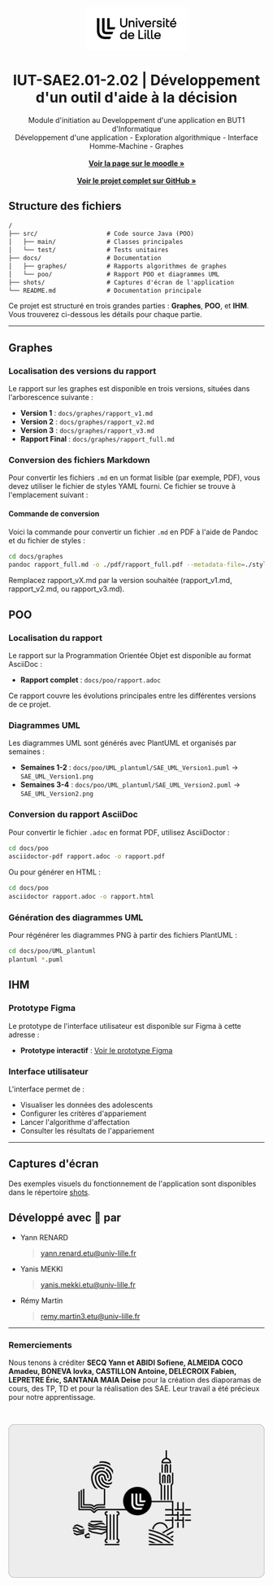 <br/>
<p align="center">
    <picture>
        <source media="(prefers-color-scheme: dark)" srcset="https://github.com/yannouuuu/IUT-SAE1.01/raw/main/.github/assets/header_univlille_light.png" width="200px">
        <img alt="UnivLilleLogo" src="https://github.com/yannouuuu/IUT-SAE1.01/raw/main/.github/assets/header_univlille_dark.png" width="200px">
    </picture>
  <h1 align="center">IUT-SAE2.01-2.02 | Développement d'un outil d'aide à la décision</h1>
</p>

<p align="center">
    Module d'initiation au Developpement d'une application en BUT1 d'Informatique
    <br/>
    Développement d'une application 
    - Exploration algorithmique
    - Interface Homme-Machine
    - Graphes
    <br/>
    <br/>
    <a href="https://moodle.univ-lille.fr/course/view.php?id=30827&sectionid=266879"><strong>Voir la page sur le moodle »</strong></a>
    <br/>
    <br/>
    <a href="https://github.com/yannouuuu/IUT-SAE2.01-2.02/"><strong>Voir le projet complet sur GitHub »</strong></a>
</p>


## Structure des fichiers

```
/
├── src/                   # Code source Java (POO)
│   ├── main/              # Classes principales
│   └── test/              # Tests unitaires
├── docs/                  # Documentation
│   ├── graphes/           # Rapports algorithmes de graphes
│   └── poo/               # Rapport POO et diagrammes UML
├── shots/                 # Captures d'écran de l'application
└── README.md              # Documentation principale
```

Ce projet est structuré en trois grandes parties : **Graphes**, **POO**, et **IHM**. Vous trouverez ci-dessous les détails pour chaque partie.

---

## Graphes

### Localisation des versions du rapport
Le rapport sur les graphes est disponible en trois versions, situées dans l'arborescence suivante :

- **Version 1** : `docs/graphes/rapport_v1.md`
- **Version 2** : `docs/graphes/rapport_v2.md`
- **Version 3** : `docs/graphes/rapport_v3.md`
- **Rapport Final** : `docs/graphes/rapport_full.md`

### Conversion des fichiers Markdown
Pour convertir les fichiers `.md` en un format lisible (par exemple, PDF), vous devez utiliser le fichier de styles YAML fourni. Ce fichier se trouve à l'emplacement suivant :

#### Commande de conversion
Voici la commande pour convertir un fichier `.md` en PDF à l'aide de Pandoc et du fichier de styles :

```bash
cd docs/graphes
pandoc rapport_full.md -o ./pdf/rapport_full.pdf --metadata-file=./styles/style-rapport-graphes.yaml
```

Remplacez rapport_vX.md par la version souhaitée (rapport_v1.md, rapport_v2.md, ou rapport_v3.md).

## POO

### Localisation du rapport
Le rapport sur la Programmation Orientée Objet est disponible au format AsciiDoc :

- **Rapport complet** : `docs/poo/rapport.adoc`

Ce rapport couvre les évolutions principales entre les différentes versions de ce projet.

### Diagrammes UML
Les diagrammes UML sont générés avec PlantUML et organisés par semaines :

- **Semaines 1-2** : `docs/poo/UML_plantuml/SAE_UML_Version1.puml` → `SAE_UML_Version1.png`
- **Semaines 3-4** : `docs/poo/UML_plantuml/SAE_UML_Version2.puml` → `SAE_UML_Version2.png`

### Conversion du rapport AsciiDoc
Pour convertir le fichier `.adoc` en format PDF, utilisez AsciiDoctor :

```bash
cd docs/poo
asciidoctor-pdf rapport.adoc -o rapport.pdf
```

Ou pour générer en HTML :

```bash
cd docs/poo
asciidoctor rapport.adoc -o rapport.html
```

### Génération des diagrammes UML
Pour régénérer les diagrammes PNG à partir des fichiers PlantUML :

```bash
cd docs/poo/UML_plantuml
plantuml *.puml
```

## IHM

### Prototype Figma
Le prototype de l'interface utilisateur est disponible sur Figma à cette adresse :

- **Prototype interactif** : [Voir le prototype Figma](https://www.figma.com/proto/Y7ewJ6pdu0NNGn80LHDW8e/D7-SAE2.01-2.02---IHM?page-id=7577%3A6818&node-id=7594-7221&p=f&viewport=313%2C433%2C0.09&t=ZMQ0aQlRNwuxiWea-1&scaling=scale-down&content-scaling=fixed&starting-point-node-id=7594%3A7221&show-proto-sidebar=1)

### Interface utilisateur
L'interface permet de :
- Visualiser les données des adolescents
- Configurer les critères d'appariement
- Lancer l'algorithme d'affectation
- Consulter les résultats de l'appariement

---

## Captures d'écran
Des exemples visuels du fonctionnement de l'application sont disponibles dans le répertoire [shots](./shots).

## Développé avec 💖 par
- Yann RENARD
  > yann.renard.etu@univ-lille.fr
- Yanis MEKKI
  > yanis.mekki.etu@univ-lille.fr
- Rémy Martin
  > remy.martin3.etu@univ-lille.fr

---

### Remerciements

Nous tenons à créditer **SECQ Yann et ABIDI Sofiene, ALMEIDA COCO Amadeu, BONEVA Iovka, CASTILLON
Antoine, DELECROIX Fabien, LEPRETRE Éric, SANTANA MAIA Deise** pour la création des diaporamas de cours, des TP, TD et pour la réalisation des SAE. Leur travail a été précieux pour notre apprentissage.

<br/>
<p align="center">
    <picture>
        <img alt="UnivLilleLogo" src="https://github.com/yannouuuu/IUT-SAE1.01/raw/main/.github/assets/footer_univlille.png">
    </picture>
</p>
